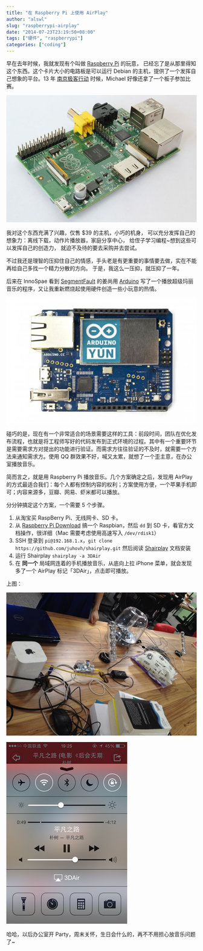 ```yaml
---
title: "在 Raspberry Pi 上使用 AirPlay"
author: "alswl"
slug: "raspberrypi-airplay"
date: "2014-07-23T23:19:50+08:00"
tags: ["硬件", "raspberrypi"]
categories: ["coding"]
---
```


早在去年时候，我就发现有个叫做 [Raspberry Pi][] 的玩意，
已经忘了是从那里得知这个东西。这个卡片大小的电路板是可以运行
Debian 的主机，提供了一个发挥自己想象的平台。13 年 [南京极客行动][]
时候，Michael 好像还拿了一个板子参加比赛。

![RaspberryPi.jpg](../../static/images/upload_dropbox/201407/RaspberryPi.jpg)

我对这个东西充满了兴趣，仅售 $39 的主机，小巧的机身，
可以充分发挥自己的想象力：离线下载，动作片播放器，家庭分享中心，
给侄子学习编程~想到这些可以发挥自己的创造力，
就迫不及待的要去采购并去尝试。

不过我还是理智的压抑住自己的情感，手头老是有更重要的事情要去做，实在不能再给自己多找一个精力分散的方向。
于是，我这么一压抑，就压抑了一年。

后来在 InnoSpae 看到 [SegmentFault][] 的姜尚用 [Arduino][]
写了一个播放超级玛丽音乐的程序，又让我重新燃烧起使用硬件创造一些小玩意的热情。

![4f42dcf03f067e12fe5c156e2af1373b.image.538x354.jpg](../../static/images/upload_dropbox/201407/4f42dcf03f067e12fe5c156e2af1373b.image.538x354.jpg)

碰巧的是，现在有一个非常适合的场景需要这样的工具：前段时间，团队在优化发布流程，也就是将工程师写好的代码发布到正式环境的过程。其中有一个重要环节是需要需求方对提出的功能进行验证。而需求方往往验证的不及时，就需要一个方法来通知需求方。使用 QQ 群效果不好，喊又太累，就想了一个歪主意，在办公室播放音乐。

简而言之，就是用 Raspberry Pi 播放音乐。几个方案确定之后，发现用 AirPlay 的方式最适合我们：每个人都有控制内容的权利；方案使用方便，一个苹果手机即可；内容来源多，豆瓣、网易、虾米都可以播放。

分分钟搞定这个方案，一个需要 5 个步骤。

1. 从淘宝买 RaspBerry Pi、无线网卡、SD 卡。
1. 从 [Raspberry Pi Download][] 搞一个 Raspbian，然后 `dd` 到 SD 卡，看官方文档操作，很详细（Mac 需要考虑使用高速写入 `/dev/rdisk1`）
1. SSH 登录到 `pi@192.168.1.x`，`git clone https://github.com/juhovh/shairplay.git` 然后阅读 [Shairplay][] 文档安装
1. 运行 Shairplay `shairplay -a 3DAir`
1. 在 **同一个** 局域网连着的手机播放音乐，从底向上拉 iPhone 菜单，就会发现多了一个 AirPlay 标记「3DAir」，点击即可播放。

上图：

![2014-07-15 19.43.16.jpg](../../static/images/upload_dropbox/201407/2014-07-15%2019.43.16.jpg)

![2014-07-16 19.25.33.png](../../static/images/upload_dropbox/201407/2014-07-16%2019.25.33.png)

哈哈，以后办公室开 Party，周末关怀，生日会什么的，再不不用担心放音乐问题了~

[Raspberry Pi]: http://www.raspberrypi.org/

[SegmentFault]: http://segmentfault.com/
[南京极客行动]: http://geekon.geekstack.org/
[Arduino]: http://www.arduino.cc/
[Raspberry Pi Download]: http://www.raspberrypi.org/downloads/
[Shairplay]: https://github.com/juhovh/shairplay
